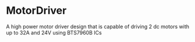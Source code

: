 # MotorDriver
A high power motor driver design that is capable of driving 2 dc motors with up to 32A and 24V using BTS7960B ICs
